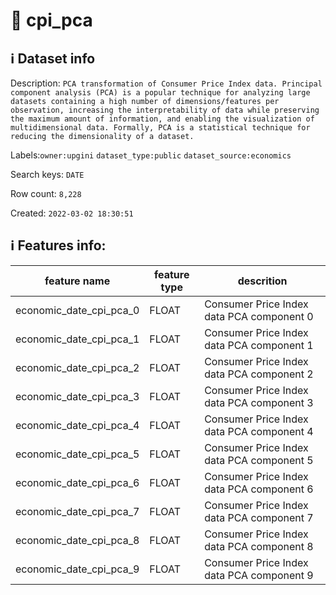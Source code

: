 # 📖 cpi_pca 
## ℹ️ Dataset info 
Description: `PCA transformation of Consumer Price Index data. Principal component analysis (PCA) is a popular technique for analyzing large datasets containing a high number of dimensions/features per observation, increasing the interpretability of data while preserving the maximum amount of information, and enabling the visualization of multidimensional data. Formally, PCA is a statistical technique for reducing the dimensionality of a dataset.` 

Labels:`owner:upgini` `dataset_type:public` `dataset_source:economics` 

Search keys: `DATE`

Row count: `8,228`

Created: `2022-03-02 18:30:51` 

## ℹ️ Features info:
|feature name|feature type|descrition|
|---|---|---|
|economic_date_cpi_pca_0|FLOAT|Consumer Price Index data PCA component 0|
|economic_date_cpi_pca_1|FLOAT|Consumer Price Index data PCA component 1|
|economic_date_cpi_pca_2|FLOAT|Consumer Price Index data PCA component 2|
|economic_date_cpi_pca_3|FLOAT|Consumer Price Index data PCA component 3|
|economic_date_cpi_pca_4|FLOAT|Consumer Price Index data PCA component 4|
|economic_date_cpi_pca_5|FLOAT|Consumer Price Index data PCA component 5|
|economic_date_cpi_pca_6|FLOAT|Consumer Price Index data PCA component 6|
|economic_date_cpi_pca_7|FLOAT|Consumer Price Index data PCA component 7|
|economic_date_cpi_pca_8|FLOAT|Consumer Price Index data PCA component 8|
|economic_date_cpi_pca_9|FLOAT|Consumer Price Index data PCA component 9|
